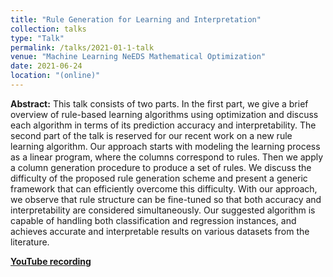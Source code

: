 ```yaml
---
title: "Rule Generation for Learning and Interpretation"
collection: talks
type: "Talk"
permalink: /talks/2021-01-1-talk
venue: "Machine Learning NeEDS Mathematical Optimization"
date: 2021-06-24
location: "(online)"
---
```


**Abstract:** This talk consists of two parts. In the first part, we give a brief overview of rule-based learning algorithms using optimization and discuss each algorithm in terms of its prediction accuracy and interpretability. The second part of the talk is reserved for our recent work on a new rule learning algorithm. Our approach starts with modeling the learning process as a linear program, where the columns correspond to rules. Then we apply a column generation procedure to produce a set of rules. We discuss the difficulty of the proposed rule generation scheme and present a generic framework that can efficiently overcome this difficulty. With our approach, we observe that rule structure can be fine-tuned so that both accuracy and interpretability are considered simultaneously. Our suggested algorithm is capable of handling both classification and regression instances, and achieves accurate and interpretable results on various datasets from the literature.

[**YouTube recording**](https://www.youtube.com/watch?v=ekcQEYd9C88)
